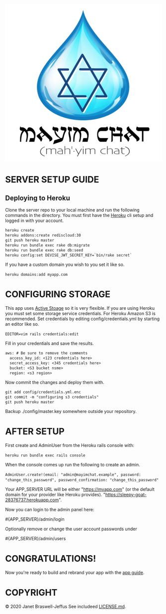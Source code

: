 ![Mayim Chat](/graphics/mayim_logo.png?raw=true "Mayim Chat")

# SERVER SETUP GUIDE

## Deploying to Heroku

Clone the server repo to your local machine and run the following
commands in the directory. You must first have the
[Heroku](https://devcenter.heroku.com/articles/heroku-cli) cli setup and
logged in with your account.

    heroku create
    heroku addons:create rediscloud:30
    git push heroku master
    heroku run bundle exec rake db:migrate
    heroku run bundle exec rake db:seed
    heroku config:set DEVISE_JWT_SECRET_KEY=`bin/rake secret`

If you have a custom domain you wish to you set it like so.

`heroku domains:add myapp.com`

# CONFIGURING STORAGE

This app uses [Active
Stoage](https://edgeguides.rubyonrails.org/active_storage_overview.html) so it is very flexible.
If you are using Heroku you must set some storage service credentials.
For Heroku Amazon S3 is recommended. Set credentials by editing
config/credentials.yml by starting an editor like so.

`EDITOR=vim rails credentials:edit`

Fill in your credentials and save the results.

    aws: # Be sure to remove the comments
      access_key_id: <123 credentials here>
      secret_access_key: <345 credentials here>
      bucket: <S3 bucket nsme>
      region: <s3 region>

Now commit the changes and deploy them with.

    git add config/credentials.yml.enc
    git commit -m "configuring s3 credentials"
    git push heroku master

Backup ./config/master.key somewhere outside your repository.

# AFTER SETUP

First create and AdminUser from the Heroku rails console with:

`heroku run bundle exec rails console`

When the console comes up run the following to create an admin.

`AdminUser.create!(email: "admin@mayimchat.example", password:
"change_this_password", password_confirmation: "change_this_password"`

Your APP_SERVER URL will be either "https://myapp.com" (or the default
domain for your provider like Heroku provides).
"https://sleepy-goat-28376737.herokuapp.com".

Now you can login to the admin panel here:

#{APP_SERVER}/admin/login

Optionally remove or change the user account passwords under

#{APP_SERVER}/admin/users

# CONGRATULATIONS!

Now you're ready to build and rebrand your app with the [app
guide](https://github.com/jjeffus/mayim-app/blob/master/GUIDE.md).

# COPYRIGHT

&copy; 2020 Janet Braswell-Jeffus
See includeed
[LICENSE.md](https://github.com/jjeffus/mayim-app/blob/master/LICENSE.md).

